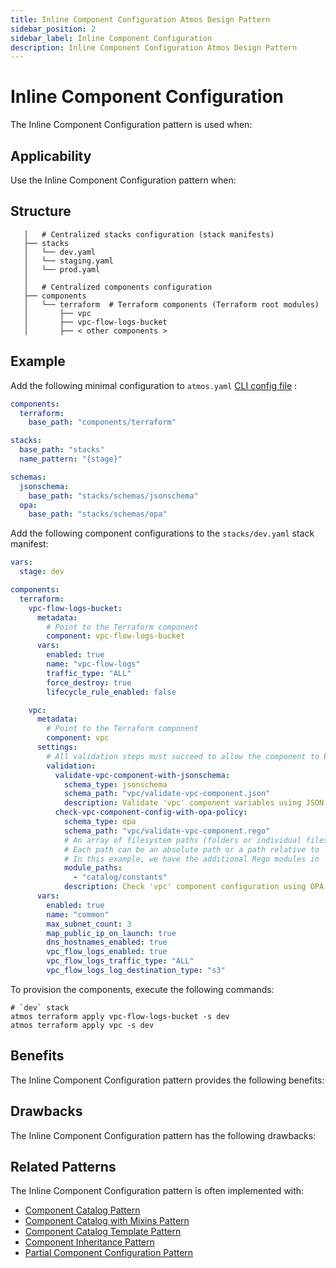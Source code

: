 ```yaml
---
title: Inline Component Configuration Atmos Design Pattern
sidebar_position: 2
sidebar_label: Inline Component Configuration
description: Inline Component Configuration Atmos Design Pattern
---
```


# Inline Component Configuration

The Inline Component Configuration pattern is used when:

## Applicability

Use the Inline Component Configuration pattern when:

## Structure

```console
   │   # Centralized stacks configuration (stack manifests)
   ├── stacks
   │   └── dev.yaml
   │   └── staging.yaml
   │   └── prod.yaml
   │  
   │   # Centralized components configuration
   ├── components
   │   └── terraform  # Terraform components (Terraform root modules)
   │       ├── vpc
   │       ├── vpc-flow-logs-bucket
   │       ├── < other components >
```

## Example

Add the following minimal configuration to `atmos.yaml` [CLI config file](/cli/configuration) :

```yaml title="atmos.yaml"
components:
  terraform:
    base_path: "components/terraform"

stacks:
  base_path: "stacks"
  name_pattern: "{stage}"

schemas:
  jsonschema:
    base_path: "stacks/schemas/jsonschema"
  opa:
    base_path: "stacks/schemas/opa"
```

Add the following component configurations to the `stacks/dev.yaml` stack manifest:

```yaml title="stacks/dev.yaml"
vars:
  stage: dev

components:
  terraform:
    vpc-flow-logs-bucket:
      metadata:
        # Point to the Terraform component
        component: vpc-flow-logs-bucket
      vars:
        enabled: true
        name: "vpc-flow-logs"
        traffic_type: "ALL"
        force_destroy: true
        lifecycle_rule_enabled: false

    vpc:
      metadata:
        # Point to the Terraform component
        component: vpc
      settings:
        # All validation steps must succeed to allow the component to be provisioned
        validation:
          validate-vpc-component-with-jsonschema:
            schema_type: jsonschema
            schema_path: "vpc/validate-vpc-component.json"
            description: Validate 'vpc' component variables using JSON Schema
          check-vpc-component-config-with-opa-policy:
            schema_type: opa
            schema_path: "vpc/validate-vpc-component.rego"
            # An array of filesystem paths (folders or individual files) to the additional modules for schema validation
            # Each path can be an absolute path or a path relative to `schemas.opa.base_path` defined in `atmos.yaml`
            # In this example, we have the additional Rego modules in `stacks/schemas/opa/catalog/constants`
            module_paths:
              - "catalog/constants"
            description: Check 'vpc' component configuration using OPA policy
      vars:
        enabled: true
        name: "common"
        max_subnet_count: 3
        map_public_ip_on_launch: true
        dns_hostnames_enabled: true
        vpc_flow_logs_enabled: true
        vpc_flow_logs_traffic_type: "ALL"
        vpc_flow_logs_log_destination_type: "s3"
```

To provision the components, execute the following commands:

```shell
# `dev` stack
atmos terraform apply vpc-flow-logs-bucket -s dev
atmos terraform apply vpc -s dev
```

## Benefits

The Inline Component Configuration pattern provides the following benefits:

## Drawbacks

The Inline Component Configuration pattern has the following drawbacks:

## Related Patterns

The Inline Component Configuration pattern is often implemented with:

- [Component Catalog Pattern](/design-patterns/component-catalog)
- [Component Catalog with Mixins Pattern](/design-patterns/component-catalog-with-mixins)
- [Component Catalog Template Pattern](/design-patterns/component-catalog-template)
- [Component Inheritance Pattern](/design-patterns/component-inheritance)
- [Partial Component Configuration Pattern](/design-patterns/partial-component-configuration)
